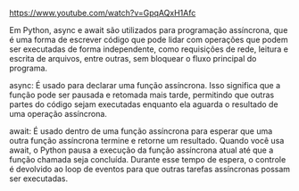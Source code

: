 https://www.youtube.com/watch?v=GpqAQxH1Afc  

Em Python, async e await são utilizados para programação assíncrona, que é uma forma de escrever código que pode lidar com operações que podem ser executadas de forma independente, como requisições de rede, leitura e escrita de arquivos, entre outras, sem bloquear o fluxo principal do programa.  

async: É usado para declarar uma função assíncrona. Isso significa que a função pode ser pausada e retomada mais tarde, permitindo que outras partes do código sejam executadas enquanto ela aguarda o resultado de uma operação assíncrona.  

await: É usado dentro de uma função assíncrona para esperar que uma outra função assíncrona termine e retorne um resultado. Quando você usa await, o Python pausa a execução da função assíncrona atual até que a função chamada seja concluída. Durante esse tempo de espera, o controle é devolvido ao loop de eventos para que outras tarefas assíncronas possam ser executadas.  
